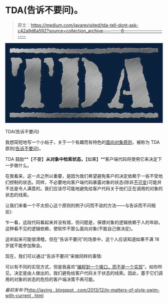 # TDA(告诉不要问)。

> 原文：<https://medium.com/javarevisited/tda-tell-dont-ask-c42a9d6a592?source=collection_archive---------6----------------------->

![](img/836abbb41f6e42dbe1a223076c66233b.png)

TDA(告诉不要问)

我想简短地写一个小帖子，关于一个有趣而有特色的[面向对象原则](/javarevisited/10-oop-design-principles-you-can-learn-in-2020-f7370cccdd31)，被称为 TDA 原则([告诉不要问](http://iamkoch.com/2013/10/oo-principles-tell-dont-ask/))。

TDA 鼓励**【不要】**从对象中检索状态，**【如果】**客户端代码将使用它来决定下一步做什么。

在我看来，这一点之所以重要，是因为我们希望避免客户的决定依赖于一些不受他们控制的状态。同样，不必要地向客户端代码暴露对象的状态(除非[不可变](http://javarevisited.blogspot.sg/2013/03/how-to-create-immutable-class-object-java-example-tutorial.html))可能并不总是令人满意的。我们应该尽可能地避免给客户代码关于他们正在调用的对象的状态的线索。

让我们来看一个不太担心这个原则的例子(问而不说的方法——与告诉而不问相反):

乍一看，这段代码看起来并没有错，但问题是，保镖对象的逻辑依赖于人的年龄。这种看不见的逻辑依赖，使软件不那么面向对象(不能自己做决定)。

这听起来可能很滑稽，但在“告诉不要问”的场景中，这个人应该知道如果不满 18 岁就不能参加聚会。

现在，我们可以通过“告诉不要问”来做同样的事情:

可以有不同的实现方式，但是我喜欢“[编程到一个接口，而不是一个实现](http://www.fatagnus.com/program-to-an-interface-not-an-implementation/)”。如你所见，决定是由人做出的，我们避免给客户代码关于状态的线索。因此，基于它们调用的对象的状态的危险的客户端决策不再可能。

*最初发布于*[http://javing . blogspot . com/2013/12/in-matters-of-style-swim-with-current . html](http://javing.blogspot.com/2013/12/in-matters-of-style-swim-with-current.html)